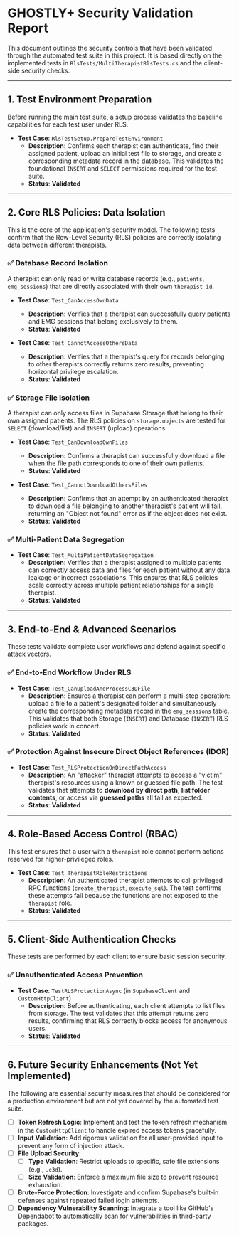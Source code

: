 # GHOSTLY+ Security Validation Report

This document outlines the security controls that have been validated through the automated test suite in this project. It is based directly on the implemented tests in `RlsTests/MultiTherapistRlsTests.cs` and the client-side security checks.

---

## 1. Test Environment Preparation

Before running the main test suite, a setup process validates the baseline capabilities for each test user under RLS.

- **Test Case**: `RlsTestSetup.PrepareTestEnvironment`
  - **Description**: Confirms each therapist can authenticate, find their assigned patient, upload an initial test file to storage, and create a corresponding metadata record in the database. This validates the foundational `INSERT` and `SELECT` permissions required for the test suite.
  - **Status**: **Validated**

---

## 2. Core RLS Policies: Data Isolation

This is the core of the application's security model. The following tests confirm that the Row-Level Security (RLS) policies are correctly isolating data between different therapists.

### ✅ **Database Record Isolation**
A therapist can only read or write database records (e.g., `patients`, `emg_sessions`) that are directly associated with their own `therapist_id`.

- **Test Case**: `Test_CanAccessOwnData`
  - **Description**: Verifies that a therapist can successfully query patients and EMG sessions that belong exclusively to them.
  - **Status**: **Validated**

- **Test Case**: `Test_CannotAccessOthersData`
  - **Description**: Verifies that a therapist's query for records belonging to other therapists correctly returns zero results, preventing horizontal privilege escalation.
  - **Status**: **Validated**

### ✅ **Storage File Isolation**
A therapist can only access files in Supabase Storage that belong to their own assigned patients. The RLS policies on `storage.objects` are tested for `SELECT` (download/list) and `INSERT` (upload) operations.

- **Test Case**: `Test_CanDownloadOwnFiles`
  - **Description**: Confirms a therapist can successfully download a file when the file path corresponds to one of their own patients.
  - **Status**: **Validated**

- **Test Case**: `Test_CannotDownloadOthersFiles`
  - **Description**: Confirms that an attempt by an authenticated therapist to download a file belonging to another therapist's patient will fail, returning an "Object not found" error as if the object does not exist.
  - **Status**: **Validated**

### ✅ **Multi-Patient Data Segregation**
- **Test Case**: `Test_MultiPatientDataSegregation`
  - **Description**: Verifies that a therapist assigned to multiple patients can correctly access data and files for each patient without any data leakage or incorrect associations. This ensures that RLS policies scale correctly across multiple patient relationships for a single therapist.
  - **Status**: **Validated**

---

## 3. End-to-End & Advanced Scenarios

These tests validate complete user workflows and defend against specific attack vectors.

### ✅ **End-to-End Workflow Under RLS**
- **Test Case**: `Test_CanUploadAndProcessC3DFile`
  - **Description**: Ensures a therapist can perform a multi-step operation: upload a file to a patient's designated folder and simultaneously create the corresponding metadata record in the `emg_sessions` table. This validates that both Storage (`INSERT`) and Database (`INSERT`) RLS policies work in concert.
  - **Status**: **Validated**

### ✅ **Protection Against Insecure Direct Object References (IDOR)**
- **Test Case**: `Test_RLSProtectionOnDirectPathAccess`
  - **Description**: An "attacker" therapist attempts to access a "victim" therapist's resources using a known or guessed file path. The test validates that attempts to **download by direct path**, **list folder contents**, or access via **guessed paths** all fail as expected.
  - **Status**: **Validated**

---

## 4. Role-Based Access Control (RBAC)

This test ensures that a user with a `therapist` role cannot perform actions reserved for higher-privileged roles.

- **Test Case**: `Test_TherapistRoleRestrictions`
  - **Description**: An authenticated therapist attempts to call privileged RPC functions (`create_therapist`, `execute_sql`). The test confirms these attempts fail because the functions are not exposed to the `therapist` role.
  - **Status**: **Validated**

---

## 5. Client-Side Authentication Checks

These tests are performed by each client to ensure basic session security.

### ✅ **Unauthenticated Access Prevention**
- **Test Case**: `TestRLSProtectionAsync` (in `SupabaseClient` and `CustomHttpClient`)
  - **Description**: Before authenticating, each client attempts to list files from storage. The test validates that this attempt returns zero results, confirming that RLS correctly blocks access for anonymous users.
  - **Status**: **Validated**

---

## 6. Future Security Enhancements (Not Yet Implemented)

The following are essential security measures that should be considered for a production environment but are not yet covered by the automated test suite.

- [ ] **Token Refresh Logic**: Implement and test the token refresh mechanism in the `CustomHttpClient` to handle expired access tokens gracefully.
- [ ] **Input Validation**: Add rigorous validation for all user-provided input to prevent any form of injection attack.
- [ ] **File Upload Security**:
  - [ ] **Type Validation**: Restrict uploads to specific, safe file extensions (e.g., `.c3d`).
  - [ ] **Size Validation**: Enforce a maximum file size to prevent resource exhaustion.
- [ ] **Brute-Force Protection**: Investigate and confirm Supabase's built-in defenses against repeated failed login attempts.
- [ ] **Dependency Vulnerability Scanning**: Integrate a tool like GitHub's Dependabot to automatically scan for vulnerabilities in third-party packages. 